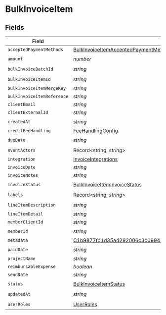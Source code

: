 # BulkInvoiceItem


## Fields

| Field                                                                                                                                                       | Type                                                                                                                                                        | Required                                                                                                                                                    | Description                                                                                                                                                 |
| ----------------------------------------------------------------------------------------------------------------------------------------------------------- | ----------------------------------------------------------------------------------------------------------------------------------------------------------- | ----------------------------------------------------------------------------------------------------------------------------------------------------------- | ----------------------------------------------------------------------------------------------------------------------------------------------------------- |
| `acceptedPaymentMethods`                                                                                                                                    | [BulkInvoiceItemAcceptedPaymentMethods](../../models/shared/bulkinvoiceitemacceptedpaymentmethods.md)[]                                                     | :heavy_minus_sign:                                                                                                                                          | N/A                                                                                                                                                         |
| `amount`                                                                                                                                                    | *number*                                                                                                                                                    | :heavy_check_mark:                                                                                                                                          | N/A                                                                                                                                                         |
| `bulkInvoiceBatchId`                                                                                                                                        | *string*                                                                                                                                                    | :heavy_check_mark:                                                                                                                                          | N/A                                                                                                                                                         |
| `bulkInvoiceItemId`                                                                                                                                         | *string*                                                                                                                                                    | :heavy_check_mark:                                                                                                                                          | N/A                                                                                                                                                         |
| `bulkInvoiceItemMergeKey`                                                                                                                                   | *string*                                                                                                                                                    | :heavy_minus_sign:                                                                                                                                          | N/A                                                                                                                                                         |
| `bulkInvoiceItemReference`                                                                                                                                  | *string*                                                                                                                                                    | :heavy_minus_sign:                                                                                                                                          | N/A                                                                                                                                                         |
| `clientEmail`                                                                                                                                               | *string*                                                                                                                                                    | :heavy_minus_sign:                                                                                                                                          | N/A                                                                                                                                                         |
| `clientExternalId`                                                                                                                                          | *string*                                                                                                                                                    | :heavy_minus_sign:                                                                                                                                          | N/A                                                                                                                                                         |
| `createdAt`                                                                                                                                                 | *string*                                                                                                                                                    | :heavy_check_mark:                                                                                                                                          | N/A                                                                                                                                                         |
| `creditFeeHandling`                                                                                                                                         | [FeeHandlingConfig](../../models/shared/feehandlingconfig.md)                                                                                               | :heavy_minus_sign:                                                                                                                                          | N/A                                                                                                                                                         |
| `dueDate`                                                                                                                                                   | *string*                                                                                                                                                    | :heavy_check_mark:                                                                                                                                          | N/A                                                                                                                                                         |
| `eventActors`                                                                                                                                               | Record<string, *string*>                                                                                                                                    | :heavy_check_mark:                                                                                                                                          | N/A                                                                                                                                                         |
| `integration`                                                                                                                                               | [InvoiceIntegrations](../../models/shared/invoiceintegrations.md)                                                                                           | :heavy_minus_sign:                                                                                                                                          | N/A                                                                                                                                                         |
| `invoiceDate`                                                                                                                                               | *string*                                                                                                                                                    | :heavy_minus_sign:                                                                                                                                          | N/A                                                                                                                                                         |
| `invoiceNotes`                                                                                                                                              | *string*                                                                                                                                                    | :heavy_minus_sign:                                                                                                                                          | N/A                                                                                                                                                         |
| `invoiceStatus`                                                                                                                                             | [BulkInvoiceItemInvoiceStatus](../../models/shared/bulkinvoiceiteminvoicestatus.md)                                                                         | :heavy_check_mark:                                                                                                                                          | N/A                                                                                                                                                         |
| `labels`                                                                                                                                                    | Record<string, *string*>                                                                                                                                    | :heavy_check_mark:                                                                                                                                          | N/A                                                                                                                                                         |
| `lineItemDescription`                                                                                                                                       | *string*                                                                                                                                                    | :heavy_check_mark:                                                                                                                                          | N/A                                                                                                                                                         |
| `lineItemDetail`                                                                                                                                            | *string*                                                                                                                                                    | :heavy_minus_sign:                                                                                                                                          | N/A                                                                                                                                                         |
| `memberClientId`                                                                                                                                            | *string*                                                                                                                                                    | :heavy_minus_sign:                                                                                                                                          | N/A                                                                                                                                                         |
| `memberId`                                                                                                                                                  | *string*                                                                                                                                                    | :heavy_check_mark:                                                                                                                                          | N/A                                                                                                                                                         |
| `metadata`                                                                                                                                                  | [C1b9877fd1d35a4292006c3c09941c1c5c21bbe2e0e87488661804eebf2a3e4a](../../models/shared/c1b9877fd1d35a4292006c3c09941c1c5c21bbe2e0e87488661804eebf2a3e4a.md) | :heavy_minus_sign:                                                                                                                                          | N/A                                                                                                                                                         |
| `paidDate`                                                                                                                                                  | *string*                                                                                                                                                    | :heavy_check_mark:                                                                                                                                          | N/A                                                                                                                                                         |
| `projectName`                                                                                                                                               | *string*                                                                                                                                                    | :heavy_minus_sign:                                                                                                                                          | N/A                                                                                                                                                         |
| `reimbursableExpense`                                                                                                                                       | *boolean*                                                                                                                                                   | :heavy_minus_sign:                                                                                                                                          | N/A                                                                                                                                                         |
| `sendDate`                                                                                                                                                  | *string*                                                                                                                                                    | :heavy_minus_sign:                                                                                                                                          | N/A                                                                                                                                                         |
| `status`                                                                                                                                                    | [BulkInvoiceItemStatus](../../models/shared/bulkinvoiceitemstatus.md)                                                                                       | :heavy_check_mark:                                                                                                                                          | N/A                                                                                                                                                         |
| `updatedAt`                                                                                                                                                 | *string*                                                                                                                                                    | :heavy_check_mark:                                                                                                                                          | N/A                                                                                                                                                         |
| `userRoles`                                                                                                                                                 | [UserRoles](../../models/shared/userroles.md)                                                                                                               | :heavy_check_mark:                                                                                                                                          | N/A                                                                                                                                                         |
